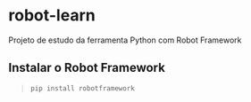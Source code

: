 # robot-learn
Projeto de estudo da ferramenta Python com Robot Framework

## Instalar o Robot Framework
> `pip install robotframework`
